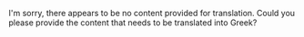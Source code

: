 I'm sorry, there appears to be no content provided for translation. Could you please provide the content that needs to be translated into Greek?